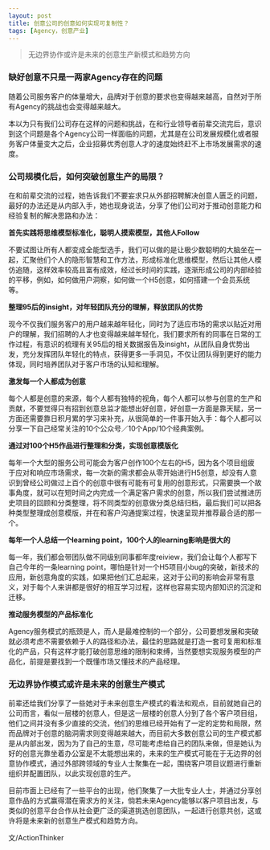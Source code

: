 ```yaml
---
layout: post
title: 创意公司的创意如何实现可复制性？
tags: [Agency，创意产业]
---
```


> 无边界协作或许是未来的创意生产新模式和趋势方向

### 缺好创意不只是一两家Agency存在的问题

随着公司服务客户的体量增大，品牌对于创意的要求也变得越来越高，自然对于所有Agency的挑战也会变得越来越大。

本以为只有我们公司存在这样的问题和挑战，在和行业领导者前辈交流完后，意识到这个问题是各个Agency公司一样面临的问题，尤其是在公司发展规模化或者服务客户体量变大之后，企业招募优秀创意人才的速度始终赶不上市场发展需求的速度。


### 公司规模化后，如何突破创意生产的局限？

在和前辈交流的过程，她告诉我们不要妄求只从外部招聘解决创意人匮乏的问题，最好的办法还是从内部入手，她也现身说法，分享了他们公司对于推动创意能力和经验复制的解决思路和办法：

**首先实践将思维模型标准化，聪明人摸索模型，其他人Follow**

不要试图让所有人都变成全能型选手，我们可以做的是让极少数聪明的大脑坐在一起，汇聚他们个人的隐形智慧和工作方法，形成标准化思维模型，然后让其他人模仿追随，这样效率较高且富有成效，经过长时间的实践，逐渐形成公司的内部经验的平移，例如，如何做用户洞察，如何做一个H5创意，如何搭建一个会员系统等。

**整理95后的insight，对年轻团队充分的理解，释放团队的优势**

现今不仅我们服务客户的用户越来越年轻化，同时为了适应市场的需求以贴近对用户的理解，我们招聘的人才也变得越来越年轻化，我们要求所有的同事在日常的工作过程，有意识的梳理有关95后的相关数据报告及insight，从团队自身优势出发，充分发挥团队年轻化的特点，获得更多一手洞见，不仅让团队得到更好的能力体现，同时培养团队对于客户市场的认知和理解。

**激发每一个人都成为创意**

每个人都是创意的来源，每个人都有独特的视角，每个人都可以参与创意的生产和贡献，不要觉得只有招到创意总监才能想出好创意，好创意一方面是靠天赋，另一方面还需要靠日积月累的学习来补充，从很简单的一件事开始入手：每个人都可以分享一下自己经常关注的10个公众号／10个App/10个经典案例。

**通过对100个H5作品进行整理和分类，实现创意模版化**

每年一个大型的服务公司可能会为客户创作100个左右的H5，因为各个项目组疲于应对和响应市场需求，每一次新的需求都会从零开始进行H5创意，却没有人意识到曾经公司做过上百个的创意中很有可能有可复用的创意形式，只需要换一个故事角度，就可以在短时间之内完成一个满足客户需求的创意，所以我们尝试推进历史项目的回顾和分类整理，将不同类型的创意做分类总结归档，最后我们可以把各种类型整理成创意模版，并在和客户沟通提案过程，快速呈现并推荐最合适的那一个。

**每年一个人总结一个learning point，100个人的learning影响是很大的**

每一年，我们都会带团队做不同级别同事都年度reiview，我们会让每个人都写下自己今年的一条learning point，哪怕是针对一个H5项目小bug的突破，新技术的应用，新创意角度的实践，如果把他们汇总起来，这对于公司的影响会非常有意义，对于每个人来讲都是很好的相互学习过程，这样也容易实现内部知识的沉淀和迁移。


**推动服务模型的产品标准化**

Agency服务模式的瓶颈是人，而人是最难控制的一个部分，公司要想发展和突破就必须考虑不需要依赖于人的路径和办法，最佳的思路就是打造一套可复用和标准化的产品，只有这样才能打破创意思维的限制和束缚，当然要想实现服务模型的产品化，前提是要找到一个既懂市场又懂技术的产品经理。


### 无边界协作模式或许是未来的创意生产模式
前辈还给我们分享了一些她对于未来创意生产模式的看法和观点，目前就她自己的公司而言，看似一层楼的创意人，但是这一层楼的创意人分到了各个客户项目组，他们之间并没有多少直接的交流，他们的思维已经开始有了一定的定势和局限，然而品牌对于创意的脑洞需求则变得越来越大，而目前大多数创意公司的生产模式都是从内部出发，因为为了自己的生意，尽可能考虑给自己的团队来做，但是她认为好的创意光靠坐着办公室是不太能想出来的，未来的生产模式可能在于无边界的创意协作模式，通过外部跨领域的专业人士聚集在一起，围绕客户项目议题进行重新组织并配置团队，以此实现创意的生产。

目前市面上已经有了一些平台的出现，他们聚集了一大批专业人士，并通过分享创意作品的方式赢得潜在需求方的关注，倘若未来Agency能够以客户项目出发，与类似的创意平台合作从社会更广泛的渠道挑选创意团队，一起进行创意共创，这或许将是未来新的创意生产模式和趋势方向。



文/ActionThinker


